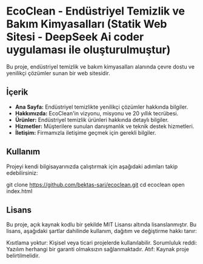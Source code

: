 # EcoClean - Endüstriyel Temizlik ve Bakım Kimyasalları (Statik Web Sitesi - DeepSeek Ai coder uygulaması ile oluşturulmuştur)

Bu proje, endüstriyel temizlik ve bakım kimyasalları alanında çevre dostu ve yenilikçi çözümler sunan bir web sitesidir.

## İçerik

- **Ana Sayfa:** Endüstriyel temizlikte yenilikçi çözümler hakkında bilgiler.
- **Hakkımızda:** EcoClean'in vizyonu, misyonu ve 20 yıllık tecrübesi.
- **Ürünler:** Endüstriyel temizlik ürünleri hakkında detaylı bilgiler.
- **Hizmetler:** Müşterilere sunulan danışmanlık ve teknik destek hizmetleri.
- **İletişim:** Firmamızla iletişime geçmek için gerekli bilgiler.

## Kullanım

Projeyi kendi bilgisayarınızda çalıştırmak için aşağıdaki adımları takip edebilirsiniz:

git clone https://github.com/bektas-sari/ecoclean.git
cd ecoclean
open index.html


## Lisans

Bu proje, açık kaynak kodlu bir şekilde MIT Lisansı altında lisanslanmıştır. Bu lisans, aşağıdaki şartlar dahilinde kullanım, dağıtım ve değiştirme hakkı tanır:

Kısıtlama yoktur: Kişisel veya ticari projelerde kullanılabilir.
Sorumluluk reddi: Yazılım herhangi bir garanti olmaksızın sağlanmaktadır.
Atıf: Kaynak proje belirtilmelidir.
